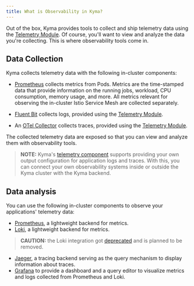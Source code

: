 ```yaml
---
title: What is Observability in Kyma?
---
```


Out of the box, Kyma provides tools to collect and ship telemetry data using the [Telemetry Module](./assets/../../telemetry/README.md). Of course, you'll want to view and analyze the data you're collecting. This is where observability tools come in.

## Data Collection

Kyma collects telemetry data with the following in-cluster components:

- [Prometheus](https://prometheus.io/docs/introduction) collects metrics from Pods. Metrics are the time-stamped data that provide information on the running jobs, workload, CPU consumption, memory usage, and more. All metrics relevant for observing the in-cluster Istio Service Mesh are collected separately.

- [Fluent Bit](https://fluentbit.io/) collects logs, provided using the [Telemetry Module](./assets/../../telemetry/README.md).

- An [OTel Collector](https://opentelemetry.io/docs/collector/) collects traces, provided using the [Telemetry Module](./assets/../../telemetry/README.md).

The collected telemetry data are exposed so that you can view and analyze them with observability tools.

> **NOTE:** Kyma's [telemetry component](./../telemetry/README.md) supports providing your own output configuration for application logs and traces. With this, you can connect your own observability systems inside or outside the Kyma cluster with the Kyma backend.

## Data analysis

You can use the following in-cluster components to observe your applications' telemetry data:

- [Prometheus](https://prometheus.io/docs/introduction), a lightweight backend for metrics.
- [Loki](https://grafana.com/oss/loki/), a lightweight backend for metrics. 
> **CAUTION:** the Loki integration got [deprecated](https://kyma-project.io/blog/2022/11/2/loki-deprecation/) and is planned to be removed.
- [Jaeger](https://www.jaegertracing.io/docs/), a tracing backend serving as the query mechanism to display information about traces.
- [Grafana](https://grafana.com/docs/guides/getting_started/) to provide a dashboard and a query editor to visualize metrics and logs collected from Prometheus and Loki.

